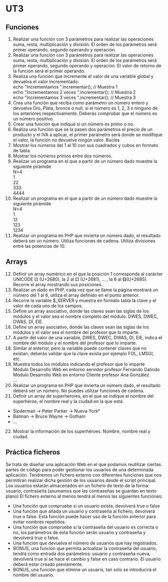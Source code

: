 # UT3
## Funciones
1.	Realizar una función con 3 parámetros para realizar las operaciones suma, resta, multiplicación y división. El orden de los parámetros será primer operando, segundo operando y operación. 
2.	Realizar una función con 3 parámetros para realizar las operaciones suma, resta, multiplicación y división. El orden de los parámetros será primer operando, segundo operando y operación. El valor de retorno de la función será el primer operando. 
3.	Realiza una función que incremente el valor de una variable global y devuelva el valor incrementado.<br>
 echo "Incrementamos ".incrementar(); // Muestra 1<br>
 echo "Incrementamos 2 veces ".incrementar(); // Muestra 2<br>
 echo "Incrementamos 3 veces ".incrementar(); // Muestra 3<br>
5.	Crea una función que reciba como parámetro un número entero y devuelva Oro, Plata, bronce o null, si el número es 1, 2, 3 o ninguno de los anteriores respectivamente. Deberás comprobar que el número es un número positivo.
6.	Crear una función que indique si un número es primo o no.
7.	Realiza una función que se la pasen dos parámetros el precio de un producto y el IVA a aplicar, el primer parámetro será donde se modifique el valor, la función no devuelve ningún valor. 
Bucles
8.	Mostrar los números del 1 al 10 con sus cuadrados y cubos en formato de tabla.
9.	Mostrar los números primos entre dos números.
10.	Realizar un programa en el que a partir de un número dado muestre la siguiente pirámide<br>
N=4<br>
1<br>
22<br>
333<br>
4444<br>
11.	Realizar un programa en el que a partir de un número dado muestre la siguiente pirámide<br>
N=4<br>
1<br>
12<br>
123<br>
1234<br>
12.	Realizar un programa en PHP que invierta un número dado, el resultado deberá ser un número. Utiliza funciones de cadena. Utiliza divisiones entre las potencias de 10. 
## Arrays
12.	Definir un array numérico en el que la posición 1 corresponda al carácter UNICODE ⚀ (U+2680), la 2 al ⚁ (U+2681), … , la 6 al ⚅(U+2685). Recorre el array mostrando sus posiciones. 
13.	Realizar un dado en PHP, cada vez que se llame la página mostrará un número del 1 al 6, utiliza el array definido en el punto anterior. 
14.	Recorre la variable $_SERVER y muestra en formato tabla la clave y el valor de cada uno de los campos.
15.	Define un array asociativo, donde las claves sean las siglas de los módulos y el valor sea el nombre completo del módulo. DWES, DWEC, DWAS, DI, EIE. 
16.	Define un array asociativo, donde las claves sean las siglas de los módulos y el valor sea el nombre del profesor que lo imparte. 
17.	A partir del valor de una variable, DWES, DWEC, DWAS, DI, EIE, indica el nombre del módulo y el nombre del profesor que lo imparte. 
18.	Similar al anterior, pero la variable puede contener claves que no existan, deberás validar que la clave exista por ejemplo FOL, LMSGI, etc. 
19.	Muestra todos los módulos indicando el profesor que lo imparte<br>
Módulo Desarrollo Web en entorno servidor profesor Fernando Galindo<br>
Módulo Desarrollo Web en entorno Cliente profesor Ana González<br>
…<br>
20.	Realizar un programa en PHP que invierta un número dado, el resultado deberá ser un número. No puedes utilizar funciones de cadena. 
21.	Definir un array de superherores, en el que se indique el nombre del superhéroe, el nombre real y la ciudad en la que está.
*	Sipderman -> Peter Parker -> Nueva York*
*	Batman -> Bruce Wayne -> Gotham
*	…
22.	Mostrar la información de los superhéroes. Nombre, nombre real y ciudad.
 
## Práctica ficheros
Se trata de diseñar una aplicación Web en el que podamos reutilizar ciertas partes de código para poder gestionar los usuarios de una determinada aplicación.
Tendremos un fichero externo con diferentes funciones que nos permitirán realizar dicha gestión de los usuarios desde el script principal.
Los usuarios estarán almacenados en un fichero de texto de la forma: usuario, contraseña (asumamos que las contraseñas se guardan en texto plano)
El fichero externo al menos tendrá al menos las siguientes funciones:
*	Una función que compruebe si un usuario existe, devolverá true o false
*	Una función que añada un usuario y contraseña al fichero, devolverá true o false. Esta función puede hacer uso de la función anterior para evitar nombres repetidos. 
*	Una función que compruebe si la contraseña del usuario es correcta o no, los parámetros de esta función serán usuario y contraseña y devolverá true o false. 
*	Una función que devuelva el número de usuarios que hay registrados. 
*	BONUS, una función que permita actualizar la contraseña del usuario, tendrá como entrada dos parámetros: usuario y contraseña nueva, devolverá true si se hace el cambio y false en caso contrario. El usuario deberá estar creado previamente.  
*	BONUS, una función que elimine un usuario, tan sólo se introducirá el nombre del usuario.
